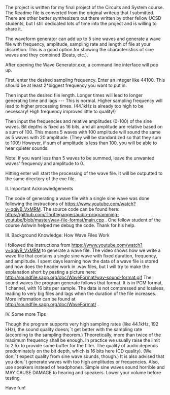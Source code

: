 

The project is written for my final project of the Circuits and System course. The Readme file is converted from the original writeup that I submitted. There are other better synthesizers out there written by other fellow UCSD students, but I still dedicated lots of time into the project and is willing to share it. 

The waveform generator can add up to 5 sine waves and generate a wave file with frequency, amplitude, sampling rate and length of file at your discretion. This is a good option for showing the characteristics of sine waves and they combined (Beats, etc.). 

After opening the Wave Generator.exe, a command line interface will pop up. 

First, enter the desired sampling frequency. Enter an integer like 44100. This should be at least 2*biggest frequency you want to put in. 

Then input the desired file length. Longer times will lead to longer generating time and lags --- This is normal. Higher sampling frequency will lead to higher processing times. (44.1kHz is already too high to be necessary! High frequency improves little to quality!)

Then input the frequencies and relative amplitudes (0-100) of the sine waves. Bit depths is fixed as 16 bits, and all amplitude are relative based on a sum of 100. This means 5 waves with 100 amplitude will sound the same as 5 waves with 20 amplitude. (They will be standardized so that they sum to 100!) However, if sum of amplitude is less than 100, you will be able to hear quieter sounds. 

Note: If you want less than 5 waves to be summed, leave the unwanted waves' frequency and amplitude to 0. 

Hitting enter will start the processing of the wave file. It will be outputted to the same directory of the exe file. 


II. Important Acknowledgements

The code of generating a wave file with a single sine wave was done following the instructions of https://www.youtube.com/watch?v=qqjvB_VxMRM. The source code can be found here: https://github.com/Thrifleganger/audio-programming-youtube/blob/master/wav-file-format/main.cpp . One fellow student of the course Ashwin helped me debug the code. Thank for his help.


III. Background Knowledge: How Wave Files Work

I followed the instructions from https://www.youtube.com/watch?v=qqjvB_VxMRM to generate a wave file. The video shows how we write a wave file that contains a single sine wave with fixed duration, frequency, and amplitude. I spent days learning how the data of a wave file is stored and how does the header work in .wav files, but I will try to make the explanation short by pasting a picture here: http://soundfile.sapp.org/doc/WaveFormat/wav-sound-format.gif
The sound waves the program generate follows that format. It is in PCM format, 1 channel, with 16 bits per sample. The data is not compressed and lossless, leading to very big files and lags when the duration of the file increases. More information can be found at http://soundfile.sapp.org/doc/WaveFormat/ .

IV. Some more Tips

Though the program supports very high sampling rates (like 44.1kHz, 192 kHz), the sound quality doesn¡¯t get better with the sampling rate (according to the sampling theorem.) Theoretically, more than twice of the maximum frequency shall be enough. In practice we usually raise the limit to 2.5x to provide some buffer for the filter. The quality of audio depends predominately on the bit depth, which is 16 bits here (CD quality). (We don¡¯t expect quality from sine wave sounds, though.)
It is also advised that you don¡¯t generate waves with too high amplitudes or frequencies. Also, use speakers instead of headphones. Simple sine waves sound horrible and MAY CAUSE DAMAGE to hearing and speakers. Lower your volume before testing. 

Have fun!



